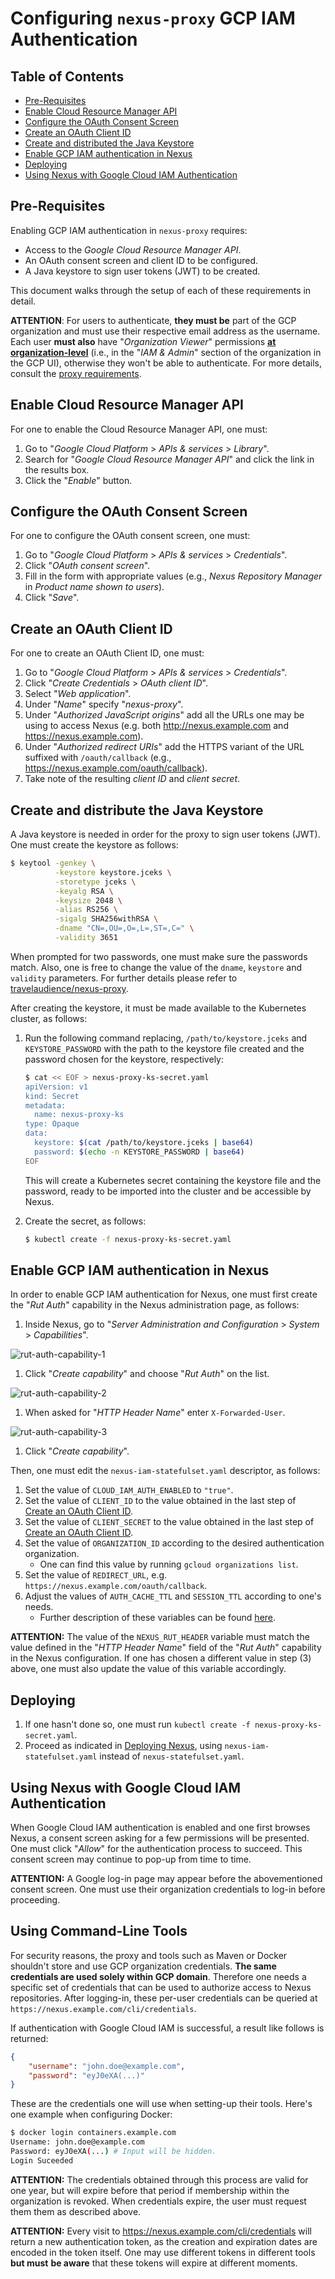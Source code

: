 # Configuring `nexus-proxy` GCP IAM Authentication

## Table of Contents

* [Pre-Requisites](#pre-requisites)
* [Enable Cloud Resource Manager API](#enable-crm-api)
* [Configure the OAuth Consent Screen](#configure-consent)
* [Create an OAuth Client ID](#create-oauth-client)
* [Create and distributed the Java Keystore](#java-keystore)
* [Enable GCP IAM authentication in Nexus](#enable-gcp-iam-auth)
* [Deploying](#deploying)
* [Using Nexus with Google Cloud IAM Authentication](#usage)

## Pre-Requisites

Enabling GCP IAM authentication in `nexus-proxy` requires:

* Access to the _Google Cloud Resource Manager API_.
* An OAuth consent screen and client ID to be configured.
* A Java keystore to sign user tokens (JWT) to be created.

This document walks through the setup of each of these requirements in detail.

**ATTENTION**: For users to authenticate, **they must be** part of the GCP
organization and must use their respective email address as the username.
Each user **must also** have "_Organization Viewer_" permissions
[**at organization-level**](https://cloud.google.com/iam/docs/resource-hierarchy-access-control)
(i.e., in the "_IAM & Admin_" section of the organization in the GCP UI),
otherwise they won't be able to authenticate.
For more details, consult the
[proxy requirements](https://github.com/travelaudience/nexus-proxy#before-proceeding).

<a id="enable-crm-api">

## Enable Cloud Resource Manager API

For one to enable the Cloud Resource Manager API, one must:

1. Go to "_Google Cloud Platform_ > _APIs & services_ > _Library_".
1. Search for "_Google Cloud Resource Manager API_" and click the link in the
results box.
1. Click the "_Enable_" button.

<a id="configure-consent">

## Configure the OAuth Consent Screen

For one to configure the OAuth consent screen, one must:

1. Go to "_Google Cloud Platform_ > _APIs & services_ > _Credentials_".
1. Click "_OAuth consent screen_".
1. Fill in the form with appropriate values (e.g.,
_Nexus Repository Manager_ in _Product name shown to users_).
1. Click "_Save_".

<a id="create-oauth-client">

## Create an OAuth Client ID

For one to create an OAuth Client ID, one must:

1. Go to "_Google Cloud Platform_ > _APIs & services_ > _Credentials_".
1. Click "_Create Credentials_ > _OAuth client ID_".
1. Select "_Web application_".
1. Under "_Name_" specify "_nexus-proxy_".
1. Under "_Authorized JavaScript origins_" add all the URLs one may be using to
access Nexus (e.g. both http://nexus.example.com and https://nexus.example.com).
1. <b id="b1"></b>Under "_Authorized redirect URIs_" add the HTTPS variant of
the URL suffixed with `/oauth/callback`
(e.g., https://nexus.example.com/oauth/callback).
1. Take note of the resulting _client ID_ and _client secret_.

<a id="java-keystore">

## Create and distribute the Java Keystore

A Java keystore is needed in order for the proxy to sign user tokens (JWT).
One must create the keystore as follows:

```bash
$ keytool -genkey \
          -keystore keystore.jceks \
          -storetype jceks \
          -keyalg RSA \
          -keysize 2048 \
          -alias RS256 \
          -sigalg SHA256withRSA \
          -dname "CN=,OU=,O=,L=,ST=,C=" \
          -validity 3651
```

When prompted for two passwords, one must make sure the passwords match.
Also, one is free to change the value of the `dname`, `keystore` and `validity`
parameters.
For further details please refer to [travelaudience/nexus-proxy](https://github.com/travelaudience/nexus-proxy#generating-the-keystore).

After creating the keystore, it must be made available to the Kubernetes cluster,
as follows:

1. Run the following command replacing,
   `/path/to/keystore.jceks` and `KEYSTORE_PASSWORD` with the path to the
   keystore file created and the password chosen for the keystore,
   respectively:

    ```bash
    $ cat << EOF > nexus-proxy-ks-secret.yaml
    apiVersion: v1
    kind: Secret
    metadata:
      name: nexus-proxy-ks
    type: Opaque
    data:
      keystore: $(cat /path/to/keystore.jceks | base64)
      password: $(echo -n KEYSTORE_PASSWORD | base64)
    EOF
    ```

    This will create a Kubernetes secret containing the keystore file and
    the password, ready to be imported into the cluster and be accessible
    by Nexus.
1. Create the secret, as follows:

   ```bash
   $ kubectl create -f nexus-proxy-ks-secret.yaml
   ```

<a id="enable-gcp-iam-auth">

## Enable GCP IAM authentication in Nexus

In order to enable GCP IAM authentication for Nexus, one must first create the
"_Rut Auth_" capability in the Nexus administration page, as follows:

1. Inside Nexus, go to "_Server Administration and Configuration_ > _System_ >
   _Capabilities_".

![rut-auth-capability-1](./rut-auth-capability-1.png)

1. Click "_Create capability_" and choose "_Rut Auth_" on the list.

![rut-auth-capability-2](./rut-auth-capability-2.png)

1. When asked for "_HTTP Header Name_" enter `X-Forwarded-User`.

![rut-auth-capability-3](./rut-auth-capability-3.png)

1. Click "_Create capability_".

Then, one must edit the
`nexus-iam-statefulset.yaml` descriptor, as follows:

1. Set the value of `CLOUD_IAM_AUTH_ENABLED` to `"true"`.
1. Set the value of `CLIENT_ID` to the value obtained in
the last step of [Create an OAuth Client ID](#create-oauth-client).
1. Set the value of `CLIENT_SECRET` to the value obtained
in the last step of [Create an OAuth Client ID](#create-oauth-client).
1. Set the value of `ORGANIZATION_ID` according to the desired authentication
organization.
   * One can find this value by running `gcloud organizations list`.
1. Set the value of `REDIRECT_URL`, e.g. `https://nexus.example.com/oauth/callback`.
1. Adjust the values of `AUTH_CACHE_TTL` and `SESSION_TTL` according to one's
needs.
   * Further description of these variables can be found [here](https://github.com/travelaudience/nexus-proxy#environment-variables).

**ATTENTION:** The value of the `NEXUS_RUT_HEADER` variable must match the value
defined in the "_HTTP Header Name_" field of the "_Rut Auth_" capability in the
Nexus configuration. If one has chosen a different value in step (3) above, one
must also update the value of this variable accordingly.

## Deploying

1. If one hasn't done so, one must run `kubectl create -f nexus-proxy-ks-secret.yaml`.
1. Proceed as indicated in [Deploying Nexus](../../README.md#deploying-nexus),
   using `nexus-iam-statefulset.yaml` instead of `nexus-statefulset.yaml`.


<a id="usage">

## Using Nexus with Google Cloud IAM Authentication

When Google Cloud IAM authentication is enabled and one first browses Nexus, a
consent screen asking for a few permissions will be presented. One must click
"_Allow_" for the authentication process to succeed. This consent screen may
continue to pop-up from time to time.

**ATTENTION:** A Google log-in page may appear before the abovementioned consent
screen. One must use their organization credentials to log-in before proceeding.

## Using Command-Line Tools

For security reasons, the proxy and tools such as Maven or Docker shouldn't store
and use GCP organization credentials. **The same credentials are used solely within
GCP domain**. Therefore one needs a specific set of credentials that can be used
to authorize access to Nexus repositories.
After logging-in, these per-user credentials can be queried at
 `https://nexus.example.com/cli/credentials`.

If authentication with Google Cloud IAM is successful, a result like follows
is returned:

```json
{
    "username": "john.doe@example.com",
    "password": "eyJ0eXA(...)"
}
```

These are the credentials one will use when setting-up their tools.
Here's one example when configuring Docker:

```bash
$ docker login containers.example.com
Username: john.doe@example.com
Password: eyJ0eXA(...) # Input will be hidden.
Login Suceeded
```

**ATTENTION:** The credentials obtained through this process are valid for one year,
but will expire before that period if membership within the organization is
revoked. When credentials expire, the user must request them them as described above.

**ATTENTION:** Every visit to https://nexus.example.com/cli/credentials will return a
 new authentication token, as the creation and expiration dates are encoded in
 the token itself. One may use different tokens in different tools **but must**
 **be aware** that these tokens will expire at different moments.
